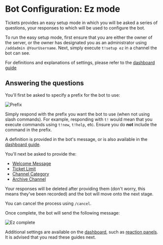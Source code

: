 # Bot Configuration: Ez mode
Tickets provides an easy setup mode in which you will be asked a series of questions, your responses to which will be used to configure the bot.

To run the easy setup mode, first ensure that you are either the owner of the server, or the owner has designated you as an administrator using `/addadmin @YourUsername`. Next, simply execute `t!setup ez` in a channel the bot can see.

For definitions and explanations of settings, please refer to the [dashboard guide](./dashboard.md#prefix)

## Answering the questions
You'll first be asked to specify a prefix for the bot to use:

![Prefix](/img/ez_prefix.webp)

Simply respond with the prefix you want the bot to use (when not using slash commands). For example, responding with `t!` would mean that you execute commands using `t!new`, `t!help`, etc. Ensure you do **not** include the command in the prefix.

A definition is provided in the bot's message, or is also available in the [dashboard guide](./dashboard.md#prefix).

You'll next be asked to provide the:
- [Welcome Message](./dashboard.md#welcome-message)
- [Ticket Limit](./dashboard.md#ticket-limit)
- [Channel Category](./dashboard.md#channel-category)
- [Archive Channel](./dashboard.md#archive-channel)

Your responses will be deleted after providing them (don't worry, this means they've been recorded) and the bot will move onto the next stage.

You can cancel the process using `/cancel`.

Once complete, the bot will send the following message:

![Ez complete](/img/ez_complete.webp)

Additional settings are available on the [dashboard](./dashboard.md), such as [reaction panels](./panels.md). It is advised that you read these guides next.
